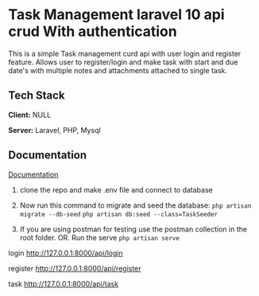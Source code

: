 
# Task Management laravel 10 api crud With authentication

This is a simple Task management curd api with user login and register feature. Allows user to register/login and make task with start and due date's with multiple notes and attachments attached to single task.


## Tech Stack

**Client:** NULL

**Server:** Laravel, PHP, Mysql


## Documentation

[Documentation](https://linktodocumentation)

1. clone the repo and make .env file and connect to database

2. Now run this command to migrate and seed the database: 
    ```php artisan migrate --db-seed```
    ```php artisan db:seed --class=TaskSeeder```

3. If you are using postman for testing use the postman collection in the root folder.
OR.
Run the serve ```php artisan serve``` 

login  http://127.0.0.1:8000/api/login

register  http://127.0.0.1:8000/api/register

task  http://127.0.0.1:8000/api/task


